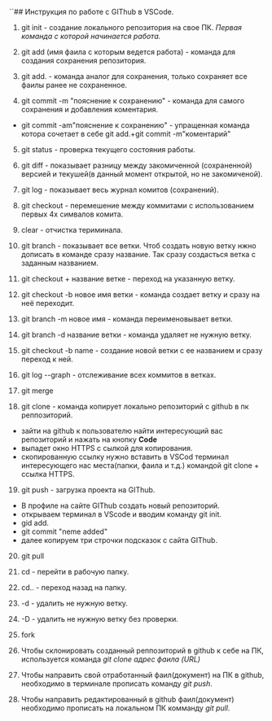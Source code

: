 ``## Инструкция по работе с GIThub в VSCode.

 1. git init - создание локального репозитория на свое ПК.
*Первая команда с которой начинается работа.*
2. git add (имя фаила с которым ведется работа) - команда для создания сохранения репозитория.
3. git add. - команда аналог для сохранения, только сохраняет все фаилы ранее не сохраненное.

4. git commit -m "пояснение к сохранению" - команда для самого сохранения и добавления коментария.
* git commit -am"пояснение к сохранению" - упращенная команда котора сочетает в себе git add.+git commit -m"коментарий"

5. git status - проверка текущего состояния работы.

6. git diff - показывает разницу между закомиченной (сохраненной) версией и текушей(в данный момент открытой, но не закомиченой).

7. git log - показывает весь журнал комитов (сохранений). 

8. git checkout - перемешение между коммитами с использованием первых 4х симвалов комита.

9. clear - отчистка териминала.

10. git branch - показывает все ветки.
Чтоб создать новую ветку нжно дописать в команде сразу название. Так сразу создасться ветка с заданным названием.

11. git checkout + название ветке - переход на указанную ветку.

12. git checkout -b новое имя ветки - команда создает ветку и сразу на неё переходит.

13. git branch -m новое имя - команда переименовывает ветки.

14. git branch -d название ветки - команда удаляет не нужную ветку.

15. git checkout -b name - создание новой ветки с ее названием и сразу переход к ней.

16. git log --graph - отслеживание всех коммитов в ветках.

17. git merge


18. git clone - команда копирует локально репозиторий с github в пк реппозиторий.
* зайти на github к пользователю найти интересующий вас репозиторий и нажать на кнопку **Code**
* выпадет окно HTTPS с сылкой для копирования.
* скопированную ссылку нужно вставить в VSCod терминал интересующего нас места(папки, фаила и т.д.) командой git clone + ссылка  HTTPS.

19. git push - загрузка проекта на GIThub.
* В профиле на сайте GIThub создать новый репозиторий.
* открываем терминал в VScode и вводим команду git init.
* gid add. 
* git commit "neme added"
* далее копируем три строчки подсказок с сайта GIThub.

20. git pull

21. cd - перейти в рабочую папку.

22. cd.. - переход назад на папку.

23. -d - удалить не нужную ветку.
 
24. -D - удалить не нужную ветку без проверки.

25. fork

26. Чтобы склонировать созданный реппозиторий в github к себе на ПК, используется команда *git clone адрес фаила (URL)*

27. Чтобы направить свой отработанный фаил(документ) на ПК в github, необходимо в терминале прописать команду *git push*.

28. Чтобы направить редактированный в github фаил(документ) необходимо прописать на локальном ПК комманду *git pull*.